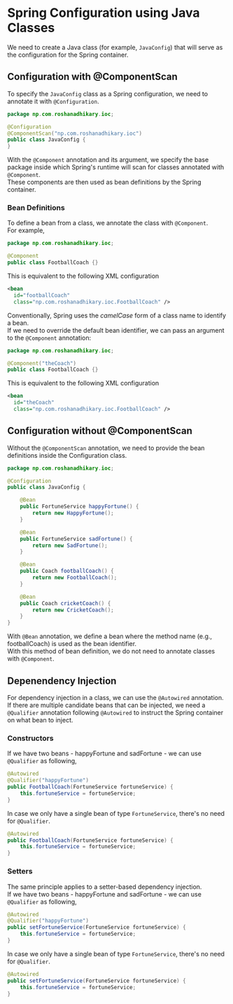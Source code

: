 # Spring Configuration using Java Classes
We need to create a Java class (for example, `JavaConfig`) that will serve as the configuration for the Spring container.

## Configuration with @ComponentScan
To specify the `JavaConfig` class as a Spring configuration, we need to annotate it with `@Configuration`.
```java
package np.com.roshanadhikary.ioc;

@Configuration
@ComponentScan("np.com.roshanadhikary.ioc")
public class JavaConfig {
}
```
With the `@Component` annotation and its argument, we specify the base package inside which Spring's runtime will scan for classes annotated with `@Component`.<br>
These components are then used as bean definitions by the Spring container.

### Bean Definitions
To define a bean from a class, we annotate the class with `@Component`.<br>
For example,
```java
package np.com.roshanadhikary.ioc;

@Component
public class FootballCoach {}
```

This is equivalent to the following XML configuration
```xml
<bean
  id="footballCoach"
  class="np.com.roshanadhikary.ioc.FootballCoach" />
```

Conventionally, Spring uses the *camelCase* form of a class name to identify a bean.<br>
If we need to override the default bean identifier, we can pass an argument to the `@Component` annotation:
```java
package np.com.roshanadhikary.ioc;

@Component("theCoach")
public class FootballCoach {}
```

This is equivalent to the following XML configuration
```xml
<bean
  id="theCoach"
  class="np.com.roshanadhikary.ioc.FootballCoach" />
```

## Configuration without @ComponentScan
Without the `@ComponentScan` annotation, we need to provide the bean definitions inside the Configuration class.
```java
package np.com.roshanadhikary.ioc;

@Configuration
public class JavaConfig {

	@Bean
	public FortuneService happyFortune() {
		return new HappyFortune();
	}

	@Bean
	public FortuneService sadFortune() {
		return new SadFortune();
	}

	@Bean
	public Coach footballCoach() {
		return new FootballCoach();
	}

	@Bean
	public Coach cricketCoach() {
		return new CricketCoach();
	}
}

```

With `@Bean` annotation, we define a bean where the method name (e.g., footballCoach) is used as the bean identifier.<br>
With this method of bean definition, we do not need to annotate classes with `@Component`.

## Depenendency Injection
For dependency injection in a class, we can use the `@Autowired` annotation.<br>
If there are multiple candidate beans that can be injected, we need a `@Qualifier` annotation following `@Autowired` to instruct the Spring container on what bean to inject.

### Constructors
If we have two beans - happyFortune and sadFortune - we can use `@Qualifier` as following,
```java
@Autowired
@Qualifier("happyFortune")
public FootballCoach(FortuneService fortuneService) {
	this.fortuneService = fortuneService;
}
```

In case we only have a single bean of type `FortuneService`, there's no need for `@Qualifier`.
```java
@Autowired
public FootballCoach(FortuneService fortuneService) {
	this.fortuneService = fortuneService;
}
```

### Setters
The same principle applies to a setter-based dependency injection.<br>
If we have two beans - happyFortune and sadFortune - we can use `@Qualifier` as following,
```java
@Autowired
@Qualifier("happyFortune")
public setFortuneService(FortuneService fortuneService) {
	this.fortuneService = fortuneService;
}
```

In case we only have a single bean of type `FortuneService`, there's no need for `@Qualifier`.
```java
@Autowired
public setFortuneService(FortuneService fortuneService) {
	this.fortuneService = fortuneService;
}
```
